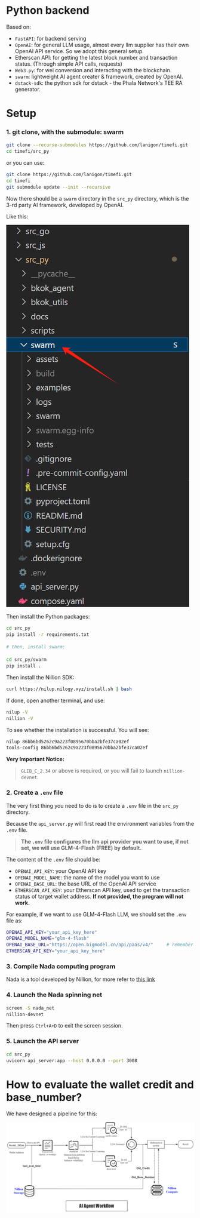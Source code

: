 # Python backend

Based on:

+ `FastAPI`: for backend serving
+ `OpenAI`: for general LLM usage, almost every llm supplier has their own OpenAI API service. So we adopt this general setup.
+ Etherscan API: for getting the latest block number and transaction status. (Through simple API calls, requests)
+ `Web3.py`: for wei conversion and interacting with the blockchain.
+ `swarm`: lightweight AI agent creater & framework, created by OpenAI.
+ `dstack-sdk`: the python sdk for dstack - the Phala Network's TEE RA generator.

# Setup

### 1. git clone, with the submodule: swarm

```bash
git clone --recurse-submodules https://github.com/lanigon/timefi.git
cd timefi/src_py
```

or you can use:

```bash
git clone https://github.com/lanigon/timefi.git
cd timefi
git submodule update --init --recursive
```

Now there should be a `swarm` directory in the `src_py` directory, which is the 3-rd party AI framework, developed by OpenAI.

Like this:

![swarm-eg](docs/swarm_eg.png)

Then install the Python packages:

```bash
cd src_py
pip install -r requirements.txt

# then, install swarm:

cd src_py/swarm
pip install .
```

Then install the Nillion SDK:

```bash
curl https://nilup.nilogy.xyz/install.sh | bash
```

If done, open another terminal, and use:

```bash
nilup -V
nillion -V
```

To see whether the installation is successful. You will see:

```bash
nilup 86bb6bd5262c9a223f0895670bba2bfe37ca02ef
tools-config 86bb6bd5262c9a223f0895670bba2bfe37ca02ef
```

**Very Important Notice:**

> `GLIB_C_2.34` or above is required, or you will fail to launch `nillion-devnet`.


### 2. Create a `.env` file
The very first thing you need to do is to create a `.env` file in the `src_py` directory. 

Because the `api_server.py` will first read the environment variables from the `.env` file.

> **The `.env` file configures the llm api provider you want to use, if not set, we will use GLM-4-Flash (FREE) by default.**

The content of the `.env` file should be:
+ `OPENAI_API_KEY`: your OpenAI API key
+ `OPENAI_MODEL_NAME`: the name of the model you want to use
+ `OPENAI_BASE_URL`: the base URL of the OpenAI API service
+ `ETHERSCAN_API_KEY`: your Etherscan API key, used to get the transaction status of target wallet address. **If not provided, the program will not work.**

For example, if we want to use GLM-4-Flash LLM, we should set the `.env` file as:

```bash
OPENAI_API_KEY="your_api_key_here"
OPENAI_MODEL_NAME="glm-4-flash"
OPENAI_BASE_URL="https://open.bigmodel.cn/api/paas/v4/"     # remember to change this to your own OpenAI API service URL.
ETHERSCAN_API_KEY="your_api_key_here"
```

### 3. Compile Nada computing program

Nada is a tool developed by Nillion, for more refer to [this link](https://docs.nillion.com/python-quickstart#write-your-first-nada-program)

### 4. Launch the Nada spinning net

```bash
screen -S nada_net
nillion-devnet
```

Then press `Ctrl+A+D` to exit the screen session.

### 5. Launch the API server

```bash
cd src_py
uvicorn api_server:app --host 0.0.0.0 --port 3008
```


# How to evaluate the wallet credit and base_number?

We have designed a pipeline for this:

![en-pipe](docs/AI-eval-pipe-en.png)